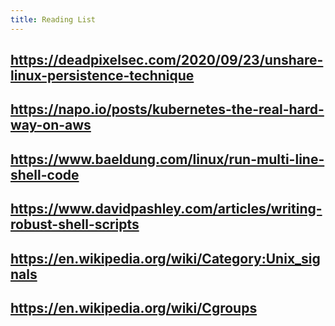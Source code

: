 ```yaml
---
title: Reading List
---
```


## https://deadpixelsec.com/2020/09/23/unshare-linux-persistence-technique
## https://napo.io/posts/kubernetes-the-real-hard-way-on-aws
## https://www.baeldung.com/linux/run-multi-line-shell-code
## https://www.davidpashley.com/articles/writing-robust-shell-scripts
## https://en.wikipedia.org/wiki/Category:Unix_signals
## https://en.wikipedia.org/wiki/Cgroups
##

